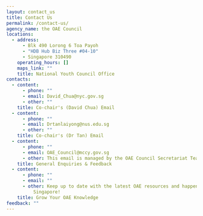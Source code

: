 ```yaml
---
layout: contact_us
title: Contact Us
permalink: /contact-us/
agency_name: the OAE Council
locations:
  - address:
      - Blk 490 Lorong 6 Toa Payoh
      - "HDB Hub Biz Three #04-10"
      - Singapore 310490
    operating_hours: []
    maps_link: ""
    title: National Youth Council Office
contacts:
  - content:
      - phone: ""
      - email: David_Chua@nyc.gov.sg
      - other: ""
    title: Co-chair's (David Chua) Email
  - content:
      - phone: ""
      - email: Drtanlaiyong@nus.edu.sg
      - other: ""
    title: Co-chair's (Dr Tan) Email
  - content:
      - phone: ""
      - email: OAE_Council@mccy.gov.sg
      - other: This email is managed by the OAE Council Secretariat Team
    title: General Enquiries & Feedback
  - content:
      - phone: ""
      - email: ""
      - other: Keep up to date with the latest OAE resources and happenings in
          Singapore!
    title: Grow Your OAE Knowledge
feedback: ""
---
```

